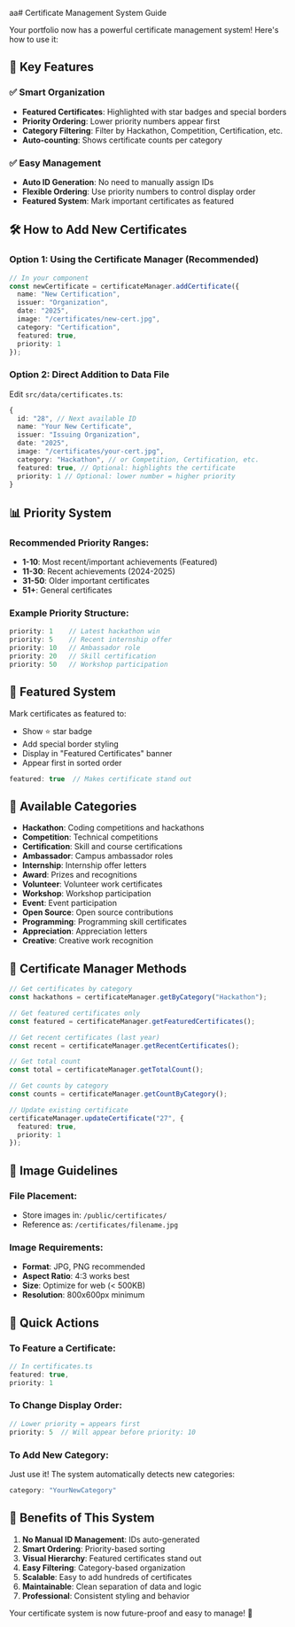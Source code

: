 aa# Certificate Management System Guide

Your portfolio now has a powerful certificate management system! Here's how to use it:

## 🎯 **Key Features**

### **✅ Smart Organization**
- **Featured Certificates**: Highlighted with star badges and special borders
- **Priority Ordering**: Lower priority numbers appear first
- **Category Filtering**: Filter by Hackathon, Competition, Certification, etc.
- **Auto-counting**: Shows certificate counts per category

### **✅ Easy Management**
- **Auto ID Generation**: No need to manually assign IDs
- **Flexible Ordering**: Use priority numbers to control display order
- **Featured System**: Mark important certificates as featured

## 🛠️ **How to Add New Certificates**

### **Option 1: Using the Certificate Manager (Recommended)**
```typescript
// In your component
const newCertificate = certificateManager.addCertificate({
  name: "New Certification",
  issuer: "Organization",
  date: "2025",
  image: "/certificates/new-cert.jpg",
  category: "Certification",
  featured: true,
  priority: 1
});
```

### **Option 2: Direct Addition to Data File**
Edit `src/data/certificates.ts`:
```typescript
{
  id: "28", // Next available ID
  name: "Your New Certificate",
  issuer: "Issuing Organization",
  date: "2025",
  image: "/certificates/your-cert.jpg",
  category: "Hackathon", // or Competition, Certification, etc.
  featured: true, // Optional: highlights the certificate
  priority: 1 // Optional: lower number = higher priority
}
```

## 📊 **Priority System**

### **Recommended Priority Ranges:**
- **1-10**: Most recent/important achievements (Featured)
- **11-30**: Recent achievements (2024-2025)
- **31-50**: Older important certificates
- **51+**: General certificates

### **Example Priority Structure:**
```typescript
priority: 1    // Latest hackathon win
priority: 5    // Recent internship offer
priority: 10   // Ambassador role
priority: 20   // Skill certification
priority: 50   // Workshop participation
```

## 🎨 **Featured System**

Mark certificates as featured to:
- Show ⭐ star badge
- Add special border styling
- Display in "Featured Certificates" banner
- Appear first in sorted order

```typescript
featured: true  // Makes certificate stand out
```

## 📁 **Available Categories**
- **Hackathon**: Coding competitions and hackathons
- **Competition**: Technical competitions
- **Certification**: Skill and course certifications
- **Ambassador**: Campus ambassador roles
- **Internship**: Internship offer letters
- **Award**: Prizes and recognitions
- **Volunteer**: Volunteer work certificates
- **Workshop**: Workshop participation
- **Event**: Event participation
- **Open Source**: Open source contributions
- **Programming**: Programming skill certificates
- **Appreciation**: Appreciation letters
- **Creative**: Creative work recognition

## 🔧 **Certificate Manager Methods**

```typescript
// Get certificates by category
const hackathons = certificateManager.getByCategory("Hackathon");

// Get featured certificates only
const featured = certificateManager.getFeaturedCertificates();

// Get recent certificates (last year)
const recent = certificateManager.getRecentCertificates();

// Get total count
const total = certificateManager.getTotalCount();

// Get counts by category
const counts = certificateManager.getCountByCategory();

// Update existing certificate
certificateManager.updateCertificate("27", { 
  featured: true, 
  priority: 1 
});
```

## 📸 **Image Guidelines**

### **File Placement:**
- Store images in: `/public/certificates/`
- Reference as: `/certificates/filename.jpg`

### **Image Requirements:**
- **Format**: JPG, PNG recommended
- **Aspect Ratio**: 4:3 works best
- **Size**: Optimize for web (< 500KB)
- **Resolution**: 800x600px minimum

## 🎯 **Quick Actions**

### **To Feature a Certificate:**
```typescript
// In certificates.ts
featured: true,
priority: 1
```

### **To Change Display Order:**
```typescript
// Lower priority = appears first
priority: 5  // Will appear before priority: 10
```

### **To Add New Category:**
Just use it! The system automatically detects new categories:
```typescript
category: "YourNewCategory"
```

## 🚀 **Benefits of This System**

1. **No Manual ID Management**: IDs auto-generated
2. **Smart Ordering**: Priority-based sorting
3. **Visual Hierarchy**: Featured certificates stand out
4. **Easy Filtering**: Category-based organization
5. **Scalable**: Easy to add hundreds of certificates
6. **Maintainable**: Clean separation of data and logic
7. **Professional**: Consistent styling and behavior

Your certificate system is now future-proof and easy to manage! 🌟
